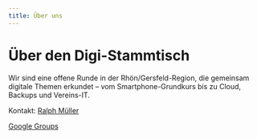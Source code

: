 ```yaml
---
title: Über uns
---
```


# Über den Digi-Stammtisch

Wir sind eine offene Runde in der Rhön/Gersfeld-Region, die gemeinsam digitale Themen erkundet – vom Smartphone-Grundkurs bis zu Cloud, Backups und Vereins-IT.

Kontakt: [Ralph Müller](mailto:ralph@ralph-mueller.net)

[Google Groups](https://groups.google.com/g/dg-gersfeld)

